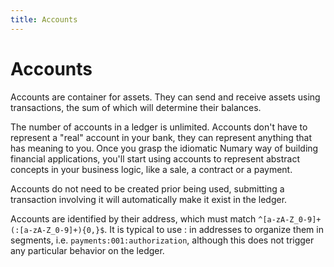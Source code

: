 ```yaml
---
title: Accounts
---
```

# Accounts
Accounts are container for assets. They can send and receive assets using transactions, the sum of which will determine their balances.

The number of accounts in a ledger is unlimited. Accounts don't have to represent a "real" account in your bank, they can represent anything that has meaning to you. Once you grasp the idiomatic Numary way of building financial applications, you'll start using accounts to represent abstract concepts in your business logic, like a sale, a contract or a payment.

Accounts do not need to be created prior being used, submitting a transaction involving it will automatically make it exist in the ledger.

Accounts are identified by their address, which must match `^[a-zA-Z_0-9]+(:[a-zA-Z_0-9]+){0,}$`. It is typical to use : in addresses to organize them in segments, i.e. `payments:001:authorization`, although this does not trigger any particular behavior on the ledger.
